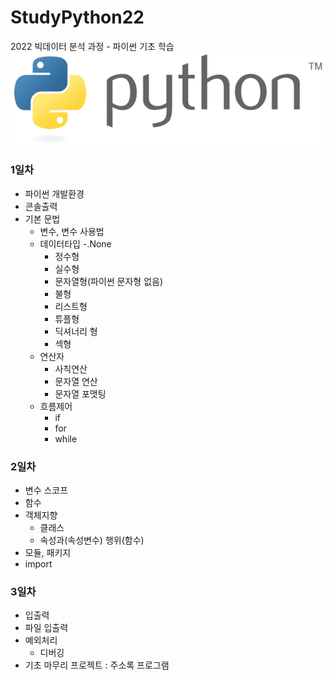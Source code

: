 # StudyPython22
2022 빅데이터 분석 과정 - 파이썬 기초 학습
![파이썬](./image/phython_logo.png)
<!-- 
<img src='./image/python_logo.png' />  
-->

### 1일차
- 파이썬 개발환경
- 콘솔출력
- 기본 문법
    - 변수, 변수 사용법
    - 데이터타입
        -.None
        - 정수형   
        - 실수형
        - 문자열형(파이썬 문자형 없음)
        - 불형
        - 리스트형
        - 튜플형
        - 딕셔너리 형
        - 섹형
    - 연산자
        - 사칙연산
        - 문자열 연산
        - 문자열 포맷팅
    - 흐름제어
        - if
        - for
        - while

### 2일차
- 변수 스코프
- 함수
- 객체지향
    - 클래스
    - 속성과(속성변수) 행위(함수)
- 모듈, 패키지
- import

### 3일차
- 입출력
- 파일 입출력
- 예외처리
    - 디버깅
- 기초 마무리 프로젝트 : 주소록 프로그램

